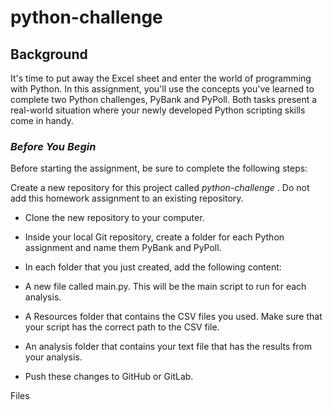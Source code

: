 # python-challenge

## **Background**
It's time to put away the Excel sheet and enter the world of programming with Python. In this assignment, you'll use the concepts you've learned to complete two Python challenges, PyBank and PyPoll. Both tasks present a real-world situation where your newly developed Python scripting skills come in handy.

### *Before You Begin*
Before starting the assignment, be sure to complete the following steps:

Create a new repository for this project called *python-challenge* . Do not add this homework assignment to an existing repository.

- Clone the new repository to your computer.

- Inside your local Git repository, create a folder for each Python assignment and name them PyBank and PyPoll.

- In each folder that you just created, add the following content:

- A new file called main.py. This will be the main script to run for each analysis.

- A Resources folder that contains the CSV files you used. Make sure that your script has the correct path to the CSV file.

- An analysis folder that contains your text file that has the results from your analysis.

- Push these changes to GitHub or GitLab.

Files
